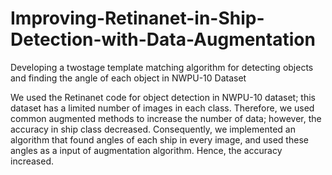 # Improving-Retinanet-in-Ship-Detection-with-Data-Augmentation
Developing a twostage template matching algorithm for detecting objects and finding the angle of each object in NWPU-10 Dataset

We used the Retinanet code for object detection in NWPU-10 dataset; this dataset has a limited number of images in each class. Therefore, we used common augmented methods to increase the number of data; however, the accuracy in ship class decreased. Consequently, we implemented an algorithm that found angles of each ship in every image, and used these angles as a input of augmentation algorithm. Hence, the accuracy increased.

